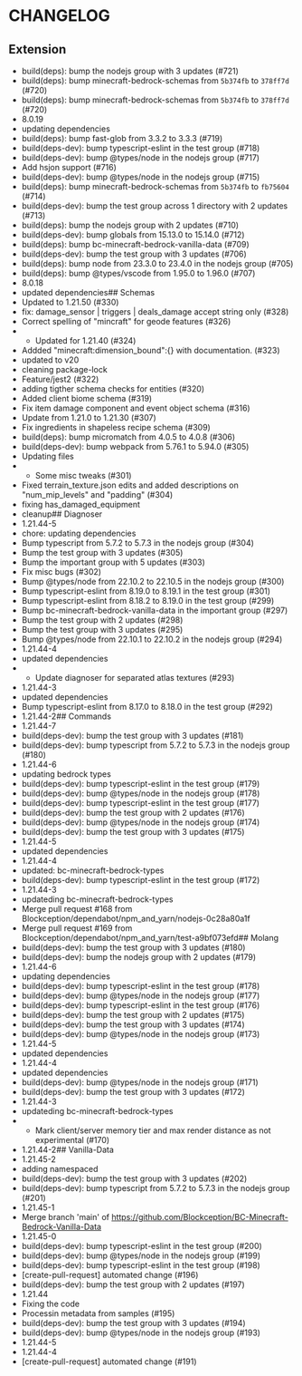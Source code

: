 # CHANGELOG
## Extension
- build(deps): bump the nodejs group with 3 updates (#721)
- build(deps): bump minecraft-bedrock-schemas from `5b374fb` to `378ff7d` (#720)
- build(deps): bump minecraft-bedrock-schemas from `5b374fb` to `378ff7d` (#720)
- 8.0.19
- updating dependencies
- build(deps): bump fast-glob from 3.3.2 to 3.3.3 (#719)
- build(deps-dev): bump typescript-eslint in the test group (#718)
- build(deps-dev): bump @types/node in the nodejs group (#717)
- Add hsjon support (#716)
- build(deps-dev): bump @types/node in the nodejs group (#715)
- build(deps): bump minecraft-bedrock-schemas from `5b374fb` to `fb75604` (#714)
- build(deps-dev): bump the test group across 1 directory with 2 updates (#713)
- build(deps): bump the nodejs group with 2 updates (#710)
- build(deps-dev): bump globals from 15.13.0 to 15.14.0 (#712)
- build(deps): bump bc-minecraft-bedrock-vanilla-data (#709)
- build(deps-dev): bump the test group with 3 updates (#706)
- build(deps): bump node from 23.3.0 to 23.4.0 in the nodejs group (#705)
- build(deps): bump @types/vscode from 1.95.0 to 1.96.0 (#707)
- 8.0.18
- updated dependencies## Schemas
- Updated to 1.21.50 (#330)
- fix: damage_sensor | triggers | deals_damage accept string only (#328)
- Correct spelling of "mincraft" for geode features (#326)
- - Updated for 1.21.40 (#324)
- Addded "minecraft:dimension_bound":{} with documentation. (#323)
- updated to v20
- cleaning package-lock
- Feature/jest2 (#322)
- adding tigther schema checks for entities (#320)
- Added client biome schema (#319)
- Fix item damage component and event object schema (#316)
- Update from 1.21.0 to 1.21.30 (#307)
- Fix ingredients in shapeless recipe schema (#309)
- build(deps): bump micromatch from 4.0.5 to 4.0.8 (#306)
- build(deps-dev): bump webpack from 5.76.1 to 5.94.0 (#305)
- Updating files
- - Some misc tweaks (#301)
- Fixed terrain_texture.json edits and added descriptions on "num_mip_levels" and "padding" (#304)
- fixing has_damaged_equipment
- cleanup## Diagnoser
- 1.21.44-5
- chore: updating dependencies
- Bump typescript from 5.7.2 to 5.7.3 in the nodejs group (#304)
- Bump the test group with 3 updates (#305)
- Bump the important group with 5 updates (#303)
- Fix misc bugs (#302)
- Bump @types/node from 22.10.2 to 22.10.5 in the nodejs group (#300)
- Bump typescript-eslint from 8.19.0 to 8.19.1 in the test group (#301)
- Bump typescript-eslint from 8.18.2 to 8.19.0 in the test group (#299)
- Bump bc-minecraft-bedrock-vanilla-data in the important group (#297)
- Bump the test group with 2 updates (#298)
- Bump the test group with 3 updates (#295)
- Bump @types/node from 22.10.1 to 22.10.2 in the nodejs group (#294)
- 1.21.44-4
- updated dependencies
- - Update diagnoser for separated atlas textures (#293)
- 1.21.44-3
- updated dependencies
- Bump typescript-eslint from 8.17.0 to 8.18.0 in the test group (#292)
- 1.21.44-2## Commands
- 1.21.44-7
- build(deps-dev): bump the test group with 3 updates (#181)
- build(deps-dev): bump typescript from 5.7.2 to 5.7.3 in the nodejs group (#180)
- 1.21.44-6
- updating bedrock types
- build(deps-dev): bump typescript-eslint in the test group (#179)
- build(deps-dev): bump @types/node in the nodejs group (#178)
- build(deps-dev): bump typescript-eslint in the test group (#177)
- build(deps-dev): bump the test group with 2 updates (#176)
- build(deps-dev): bump @types/node in the nodejs group (#174)
- build(deps-dev): bump the test group with 3 updates (#175)
- 1.21.44-5
- updated dependencies
- 1.21.44-4
- updated: bc-minecraft-bedrock-types
- build(deps-dev): bump typescript-eslint in the test group (#172)
- 1.21.44-3
- updateding bc-minecraft-bedrock-types
- Merge pull request #168 from Blockception/dependabot/npm_and_yarn/nodejs-0c28a80a1f
- Merge pull request #169 from Blockception/dependabot/npm_and_yarn/test-a9bf073efd## Molang
- build(deps-dev): bump the test group with 3 updates (#180)
- build(deps-dev): bump the nodejs group with 2 updates (#179)
- 1.21.44-6
- updating dependencies
- build(deps-dev): bump typescript-eslint in the test group (#178)
- build(deps-dev): bump @types/node in the nodejs group (#177)
- build(deps-dev): bump typescript-eslint in the test group (#176)
- build(deps-dev): bump the test group with 2 updates (#175)
- build(deps-dev): bump the test group with 3 updates (#174)
- build(deps-dev): bump @types/node in the nodejs group (#173)
- 1.21.44-5
- updated dependencies
- 1.21.44-4
- updated dependencies
- build(deps-dev): bump @types/node in the nodejs group (#171)
- build(deps-dev): bump the test group with 3 updates (#172)
- 1.21.44-3
- updateding bc-minecraft-bedrock-types
- - Mark client/server memory tier and max render distance as not experimental (#170)
- 1.21.44-2## Vanilla-Data
- 1.21.45-2
- adding namespaced
- build(deps-dev): bump the test group with 3 updates (#202)
- build(deps-dev): bump typescript from 5.7.2 to 5.7.3 in the nodejs group (#201)
- 1.21.45-1
- Merge branch 'main' of https://github.com/Blockception/BC-Minecraft-Bedrock-Vanilla-Data
- 1.21.45-0
- build(deps-dev): bump typescript-eslint in the test group (#200)
- build(deps-dev): bump @types/node in the nodejs group (#199)
- build(deps-dev): bump typescript-eslint in the test group (#198)
- [create-pull-request] automated change (#196)
- build(deps-dev): bump the test group with 2 updates (#197)
- 1.21.44
- Fixing the code
- Processin metadata from samples (#195)
- build(deps-dev): bump the test group with 3 updates (#194)
- build(deps-dev): bump @types/node in the nodejs group (#193)
- 1.21.44-5
- 1.21.44-4
- [create-pull-request] automated change (#191)